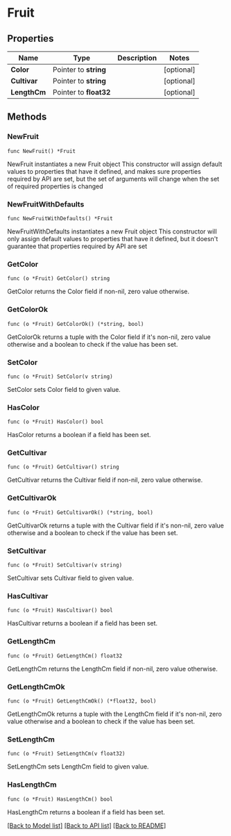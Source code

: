 # Fruit

## Properties

Name | Type | Description | Notes
------------ | ------------- | ------------- | -------------
**Color** | Pointer to **string** |  | [optional] 
**Cultivar** | Pointer to **string** |  | [optional] 
**LengthCm** | Pointer to **float32** |  | [optional] 

## Methods

### NewFruit

`func NewFruit() *Fruit`

NewFruit instantiates a new Fruit object
This constructor will assign default values to properties that have it defined,
and makes sure properties required by API are set, but the set of arguments
will change when the set of required properties is changed

### NewFruitWithDefaults

`func NewFruitWithDefaults() *Fruit`

NewFruitWithDefaults instantiates a new Fruit object
This constructor will only assign default values to properties that have it defined,
but it doesn't guarantee that properties required by API are set

### GetColor

`func (o *Fruit) GetColor() string`

GetColor returns the Color field if non-nil, zero value otherwise.

### GetColorOk

`func (o *Fruit) GetColorOk() (*string, bool)`

GetColorOk returns a tuple with the Color field if it's non-nil, zero value otherwise
and a boolean to check if the value has been set.

### SetColor

`func (o *Fruit) SetColor(v string)`

SetColor sets Color field to given value.

### HasColor

`func (o *Fruit) HasColor() bool`

HasColor returns a boolean if a field has been set.

### GetCultivar

`func (o *Fruit) GetCultivar() string`

GetCultivar returns the Cultivar field if non-nil, zero value otherwise.

### GetCultivarOk

`func (o *Fruit) GetCultivarOk() (*string, bool)`

GetCultivarOk returns a tuple with the Cultivar field if it's non-nil, zero value otherwise
and a boolean to check if the value has been set.

### SetCultivar

`func (o *Fruit) SetCultivar(v string)`

SetCultivar sets Cultivar field to given value.

### HasCultivar

`func (o *Fruit) HasCultivar() bool`

HasCultivar returns a boolean if a field has been set.

### GetLengthCm

`func (o *Fruit) GetLengthCm() float32`

GetLengthCm returns the LengthCm field if non-nil, zero value otherwise.

### GetLengthCmOk

`func (o *Fruit) GetLengthCmOk() (*float32, bool)`

GetLengthCmOk returns a tuple with the LengthCm field if it's non-nil, zero value otherwise
and a boolean to check if the value has been set.

### SetLengthCm

`func (o *Fruit) SetLengthCm(v float32)`

SetLengthCm sets LengthCm field to given value.

### HasLengthCm

`func (o *Fruit) HasLengthCm() bool`

HasLengthCm returns a boolean if a field has been set.


[[Back to Model list]](../README.md#documentation-for-models) [[Back to API list]](../README.md#documentation-for-api-endpoints) [[Back to README]](../README.md)


